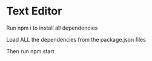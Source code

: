 # Text Editor

Run npm i to install all dependencies


Load ALL the dependencies from the package.json files


Then run npm start

